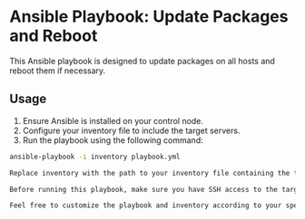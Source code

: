# Ansible Playbook: Update Packages and Reboot

This Ansible playbook is designed to update packages on all hosts and reboot them if necessary.

## Usage

1. Ensure Ansible is installed on your control node.
2. Configure your inventory file to include the target servers.
3. Run the playbook using the following command:

```bash
ansible-playbook -i inventory playbook.yml

Replace inventory with the path to your inventory file containing the target servers.

Before running this playbook, make sure you have SSH access to the target servers and appropriate privileges to execute commands with elevated privileges if necessary.

Feel free to customize the playbook and inventory according to your specific requirements.
